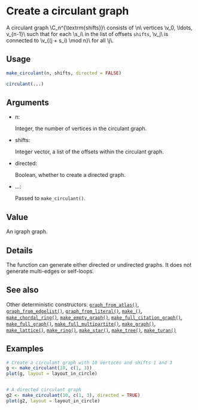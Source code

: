 # Create a circulant graph

A circulant graph \\C_n^{\textrm{shifts}}\\ consists of \\n\\ vertices
\\v_0, \ldots, v\_{n-1}\\ such that for each \\s_i\\ in the list of
offsets `shifts`, \\v_j\\ is connected to \\v\_{(j + s_i) \mod n}\\ for
all \\j\\.

## Usage

``` r
make_circulant(n, shifts, directed = FALSE)

circulant(...)
```

## Arguments

- n:

  Integer, the number of vertices in the circulant graph.

- shifts:

  Integer vector, a list of the offsets within the circulant graph.

- directed:

  Boolean, whether to create a directed graph.

- ...:

  Passed to `make_circulant()`.

## Value

An igraph graph.

## Details

The function can generate either directed or undirected graphs. It does
not generate multi-edges or self-loops.

## See also

Other deterministic constructors:
[`graph_from_atlas()`](https://r.igraph.org/reference/graph_from_atlas.md),
[`graph_from_edgelist()`](https://r.igraph.org/reference/graph_from_edgelist.md),
[`graph_from_literal()`](https://r.igraph.org/reference/graph_from_literal.md),
[`make_()`](https://r.igraph.org/reference/make_.md),
[`make_chordal_ring()`](https://r.igraph.org/reference/make_chordal_ring.md),
[`make_empty_graph()`](https://r.igraph.org/reference/make_empty_graph.md),
[`make_full_citation_graph()`](https://r.igraph.org/reference/make_full_citation_graph.md),
[`make_full_graph()`](https://r.igraph.org/reference/make_full_graph.md),
[`make_full_multipartite()`](https://r.igraph.org/reference/make_full_multipartite.md),
[`make_graph()`](https://r.igraph.org/reference/make_graph.md),
[`make_lattice()`](https://r.igraph.org/reference/make_lattice.md),
[`make_ring()`](https://r.igraph.org/reference/make_ring.md),
[`make_star()`](https://r.igraph.org/reference/make_star.md),
[`make_tree()`](https://r.igraph.org/reference/make_tree.md),
[`make_turan()`](https://r.igraph.org/reference/make_turan.md)

## Examples

``` r
# Create a circulant graph with 10 vertices and shifts 1 and 3
g <- make_circulant(10, c(1, 3))
plot(g, layout = layout_in_circle)


# A directed circulant graph
g2 <- make_circulant(10, c(1, 3), directed = TRUE)
plot(g2, layout = layout_in_circle)
```
